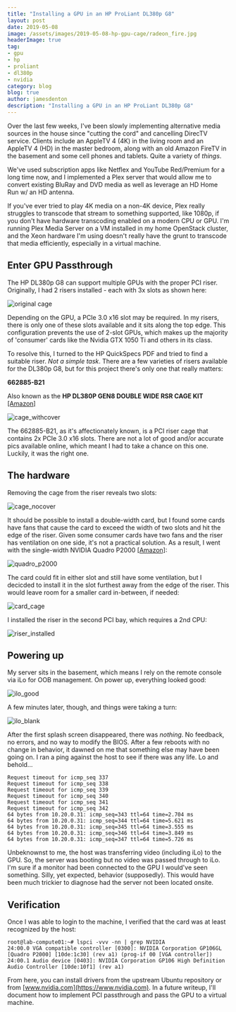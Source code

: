 ```yaml
---
title: "Installing a GPU in an HP ProLiant DL380p G8"
layout: post
date: 2019-05-08
image: /assets/images/2019-05-08-hp-gpu-cage/radeon_fire.jpg
headerImage: true
tag:
- gpu
- hp
- proliant
- dl380p
- nvidia
category: blog
blog: true
author: jamesdenton
description: "Installing a GPU in an HP ProLiant DL380p G8"
---
```


Over the last few weeks, I've been slowly implementing alternative media sources in the house since "cutting the cord" and cancelling DirecTV service. Clients include an AppleTV 4 (4K) in the living room and an AppleTV 4 (HD) in the master bedroom, along with an old Amazon FireTV in the basement and some cell phones and tablets. Quite a variety of *things*.

We've used subscription apps like Netflex and YouTube Red/Premium for a long time now, and I implemented a Plex server that would allow me to convert existing BluRay and DVD media as well as leverage an HD Home Run w/ an HD antenna.
<!--more-->

If you've ever tried to play 4K media on a non-4K device, Plex really struggles to transcode that stream to something supported, like 1080p, if you don't have hardware transcoding enabled on a modern CPU or GPU. I'm running Plex Media Server on a VM installed in my home OpenStack cluster, and the Xeon hardware I'm using doesn't really have the grunt to transcode that media efficiently, especially in a virtual machine.

## Enter GPU Passthrough

The HP DL380p G8 can support multiple GPUs with the proper PCI riser. Originally, I had 2 risers installed - each with 3x slots as shown here:

![original cage](/assets/images/2019-05-08-hp-gpu-cage/original_cage.jpg)

Depending on the GPU, a PCIe 3.0 x16 slot may be required. In my risers, there is only one of these slots available and it sits along the top edge. This configuration prevents the use of 2-slot GPUs, which makes up the majority of 'consumer' cards like the Nvidia GTX 1050 Ti and others in its class. 

To resolve this, I turned to the HP QuickSpecs PDF and tried to find a suitable riser. *Not a simple task*. There are a few varieties of risers available for the DL380p G8, but for this project there's only one that really matters:

**662885-B21**

Also known as the **HP DL380P GEN8 DOUBLE WIDE RSR CAGE KIT** [[Amazon]](https://amzn.to/2VaeL3T)

![cage_withcover](/assets/images/2019-05-08-hp-gpu-cage/cage_withcover.jpg)

The 662885-B21, as it's affectionately known, is a PCI riser cage that contains 2x PCIe 3.0 x16 slots. There are not a lot of good and/or accurate pics available online, which meant I had to take a chance on this one. Luckily, it was the right one.

## The hardware

Removing the cage from the riser reveals two slots:

![cage_nocover](/assets/images/2019-05-08-hp-gpu-cage/cage_nocover.jpg)

It should be possible to install a double-width card, but I found some cards have fans that cause the card to exceed the width of two slots and hit the edge of the riser. Given some consumer cards have two fans and the riser has ventilation on one side, it's not a practical solution. As a result, I went with the single-width NVIDIA Quadro P2000 [[Amazon]](https://amzn.to/2W01Oyh):

![quadro_p2000](/assets/images/2019-05-08-hp-gpu-cage/quadro_p2000.jpg)

The card could fit in either slot and still have some ventilation, but I decicded to install it in the slot furthest away from the edge of the riser. This would leave room for a smaller card in-between, if needed:

![card_cage](/assets/images/2019-05-08-hp-gpu-cage/card_cage.jpg)

I installed the riser in the second PCI bay, which requires a 2nd CPU:

![riser_installed](/assets/images/2019-05-08-hp-gpu-cage/riser_installed.jpg)

## Powering up

My server sits in the basement, which means I rely on the remote console via iLo for OOB management. On power up, everything looked good:

![ilo_good](/assets/images/2019-05-08-hp-gpu-cage/ilo_goodr.jpg)

A few minutes later, though, and things were taking a turn:

![ilo_blank](/assets/images/2019-05-08-hp-gpu-cage/ilo_blank.jpg)

After the first splash screen disappeared, there was *nothing*. No feedback, no errors, and no way to modify the BIOS. After a few reboots with no change in behavior, it dawned on me that something else may have been going on. I ran a ping against the host to see if there was any life. Lo and behold...

```
Request timeout for icmp_seq 337
Request timeout for icmp_seq 338
Request timeout for icmp_seq 339
Request timeout for icmp_seq 340
Request timeout for icmp_seq 341
Request timeout for icmp_seq 342
64 bytes from 10.20.0.31: icmp_seq=343 ttl=64 time=2.704 ms
64 bytes from 10.20.0.31: icmp_seq=344 ttl=64 time=5.621 ms
64 bytes from 10.20.0.31: icmp_seq=345 ttl=64 time=3.555 ms
64 bytes from 10.20.0.31: icmp_seq=346 ttl=64 time=3.849 ms
64 bytes from 10.20.0.31: icmp_seq=347 ttl=64 time=5.726 ms

```

Unbeknownst to me, the host was transferring video (including iLo) to the GPU. So, the server was booting but no video was passed through to iLo. I'm sure if a monitor had been connected to the GPU I would've seen something. Silly, yet expected, behavior (supposedly). This would have been much trickier to diagnose had the server not been located onsite.

## Verification

Once I was able to login to the machine, I verified that the card was at least recognized by the host:

```
root@lab-compute01:~# lspci -vvv -nn | grep NVIDIA
24:00.0 VGA compatible controller [0300]: NVIDIA Corporation GP106GL [Quadro P2000] [10de:1c30] (rev a1) (prog-if 00 [VGA controller])
24:00.1 Audio device [0403]: NVIDIA Corporation GP106 High Definition Audio Controller [10de:10f1] (rev a1)

```

From here, you can install drivers from the upstream Ubuntu repository or from [www.nvidia.com](https://www.nvidia.com). In a future writeup, I'll document how to implement PCI passthrough and pass the GPU to a virtual machine.
